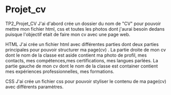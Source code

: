 # Projet_cv
TP2_Projet_CV J'ai d'abord crée un dossier du nom de "CV" pour pouvoir mettre mon fichier html, css et toutes les photos dont j'aurai besoin dedans puisque l'objectif etait de faire mon cv avec une page web.

HTML J'ai crée un fichier html avec différentes parties dont deux parties principales pour pouvoir structurer ma page(cv) . La partie droite de mon cv dont le nom de la classe est aside contient ma photo de profil, mes contacts, mes compétences,mes certifications, mes langues parlées. La partie gauche de mon cv dont le nom de la classe est container contient mes expériences professionnelles, mes formations.

CSS J'ai crée un fichier css pour pouvoir styliser le contenu de ma page(cv) avec différents paramètres.
